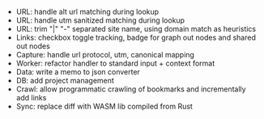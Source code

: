 - URL: handle alt url matching during lookup
- URL: handle utm sanitized matching during lookup
- URL: trim "|" "-" separated site name, using domain match as heuristics
- Links: checkbox toggle tracking, badge for graph out nodes and shared out nodes
- Capture: handle url protocol, utm, canonical mapping
- Worker: refactor handler to standard input + context format
- Data: write a memo to json converter
- DB: add project management
- Crawl: allow programmatic crawling of bookmarks and incrementally add links
- Sync: replace diff with WASM lib compiled from Rust
